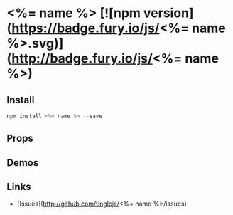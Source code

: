 # <%= name %> [![npm version](https://badge.fury.io/js/<%= name %>.svg)](http://badge.fury.io/js/<%= name %>)

## Install

```js
npm install <%= name %> --save
```

## Props

## Demos

## Links

- [Issues](http://github.com/tinglejs/<%= name %>/issues)